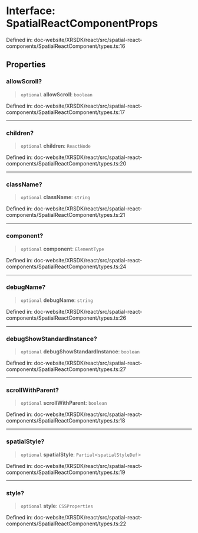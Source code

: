 # Interface: SpatialReactComponentProps

Defined in: doc-website/XRSDK/react/src/spatial-react-components/SpatialReactComponent/types.ts:16

## Properties

### allowScroll?

> `optional` **allowScroll**: `boolean`

Defined in: doc-website/XRSDK/react/src/spatial-react-components/SpatialReactComponent/types.ts:17

***

### children?

> `optional` **children**: `ReactNode`

Defined in: doc-website/XRSDK/react/src/spatial-react-components/SpatialReactComponent/types.ts:20

***

### className?

> `optional` **className**: `string`

Defined in: doc-website/XRSDK/react/src/spatial-react-components/SpatialReactComponent/types.ts:21

***

### component?

> `optional` **component**: `ElementType`

Defined in: doc-website/XRSDK/react/src/spatial-react-components/SpatialReactComponent/types.ts:24

***

### debugName?

> `optional` **debugName**: `string`

Defined in: doc-website/XRSDK/react/src/spatial-react-components/SpatialReactComponent/types.ts:26

***

### debugShowStandardInstance?

> `optional` **debugShowStandardInstance**: `boolean`

Defined in: doc-website/XRSDK/react/src/spatial-react-components/SpatialReactComponent/types.ts:27

***

### scrollWithParent?

> `optional` **scrollWithParent**: `boolean`

Defined in: doc-website/XRSDK/react/src/spatial-react-components/SpatialReactComponent/types.ts:18

***

### spatialStyle?

> `optional` **spatialStyle**: `Partial`\<`spatialStyleDef`\>

Defined in: doc-website/XRSDK/react/src/spatial-react-components/SpatialReactComponent/types.ts:19

***

### style?

> `optional` **style**: `CSSProperties`

Defined in: doc-website/XRSDK/react/src/spatial-react-components/SpatialReactComponent/types.ts:22
